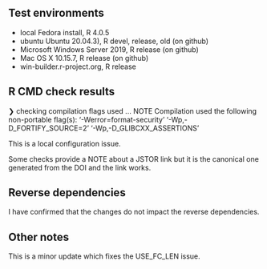 ## Test environments
* local Fedora install, R 4.0.5
* ubuntu Ubuntu 20.04.3), R devel, release, old (on github)
* Microsoft Windows Server 2019, R release (on github)
* Mac OS X 10.15.7, R release (on github)
* win-builder.r-project.org, R release

## R CMD check results

❯ checking compilation flags used ... NOTE
  Compilation used the following non-portable flag(s):
    ‘-Werror=format-security’ ‘-Wp,-D_FORTIFY_SOURCE=2’
    ‘-Wp,-D_GLIBCXX_ASSERTIONS’

This is a local configuration issue.

Some checks provide a NOTE about a JSTOR link but it is the 
canonical one generated from the DOI and the link works.


## Reverse dependencies

I have confirmed that the changes do not impact the reverse dependencies.

## Other notes

This is a minor update which fixes the USE_FC_LEN issue.
